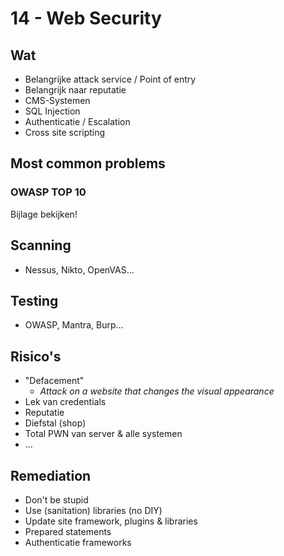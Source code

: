 # 14 - Web Security
## Wat
- Belangrijke attack service / Point of entry
- Belangrijk naar reputatie
- CMS-Systemen
- SQL Injection
- Authenticatie / Escalation
- Cross site scripting

## Most common problems
### OWASP TOP 10
Bijlage bekijken!

## Scanning
- Nessus, Nikto, OpenVAS...

## Testing
- OWASP, Mantra, Burp...

## Risico's
- "Defacement"
  - *Attack on a website that changes the visual appearance*
- Lek van credentials
- Reputatie
- Diefstal (shop)
- Total PWN van server & alle systemen
- ...

## Remediation
- Don't be stupid
- Use (sanitation) libraries (no DIY)
- Update site framework, plugins & libraries
- Prepared statements
- Authenticatie frameworks
<!--stackedit_data:
eyJoaXN0b3J5IjpbMTQ5NjcwODU0MywtMjEzMDIyNjQxNiwtMT
Q5NTcxNDk2N119
-->